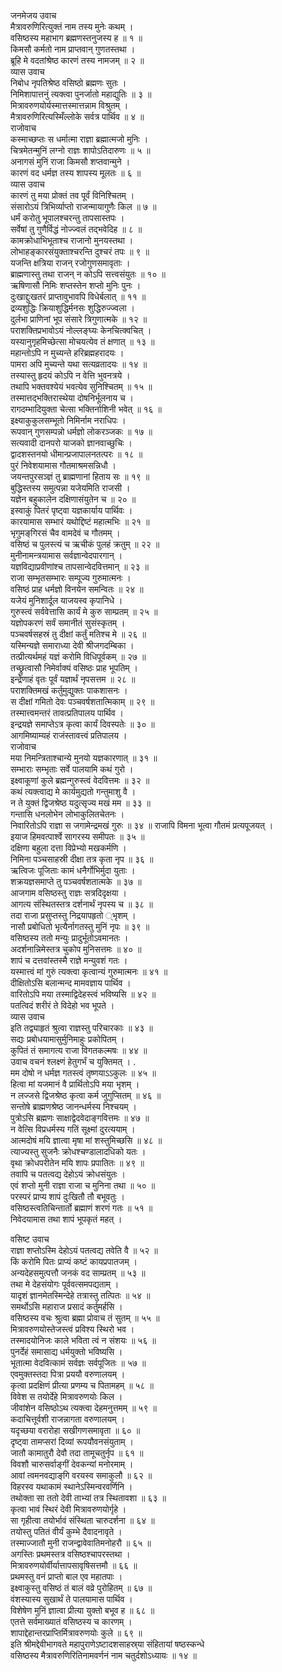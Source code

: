 जनमेजय उवाच  
मैत्रावरुणिरित्युक्तं नाम तस्य मुनेः कथम् ।  
वसिष्ठस्य महाभाग ब्रह्मणस्तनुजस्य ह ॥ १ ॥  
किमसौ कर्मतो नाम प्राप्तवान् गुणतस्तथा ।  
ब्रूहि मे वदतांश्रेष्ठ कारणं तस्य नामजम् ॥ २ ॥  
व्यास उवाच  
निबोध नृपतिश्रेष्ठ वसिष्ठो ब्रह्मणः सुतः ।  
निमिशापात्तनुं त्यक्त्वा पुनर्जातो महाद्युतिः ॥ ३ ॥  
मित्रावरुणयोर्यस्मात्तस्मात्तन्नाम विश्रुतम् ।  
मैत्रावरुणिरित्यस्मिँल्लोके सर्वत्र पार्थिव ॥ ४ ॥  
राजोवाच  
कस्माच्छप्तः स धर्मात्मा राज्ञा ब्रह्मात्मजो मुनिः ।  
चित्रमेतन्मुनिं लग्नो राज्ञः शापोऽतिदारुणः ॥ ५ ॥  
अनागसं मुनिं राजा किमसौ शप्तवान्मुने ।  
कारणं वद धर्मज्ञ तस्य शापस्य मूलतः ॥ ६ ॥  
व्यास उवाच  
कारणं तु मया प्रोक्तं तव पूर्वं विनिश्चितम् ।  
संसारोऽयं त्रिभिर्व्याप्तो राजन्मायागुणैः किल ॥ ७ ॥  
धर्मं करोतु भूपालश्चरन्तु तापसास्तपः ।  
सर्वेषां तु गुणैर्विद्धं नोज्ज्वलं तद्‌भवेदिह ॥ ८ ॥  
कामक्रोधाभिभूताश्च राजानो मुनयस्तथा ।  
लोभाहङ्कारसंयुक्ताश्चरन्ति दुश्चरं तपः ॥ ९ ॥  
यजन्ति क्षत्रिया राजन् रजोगुणसमावृताः ।  
ब्राह्मणास्तु तथा राजन् न कोऽपि सत्त्वसंयुतः ॥ १० ॥  
ऋषिणासौ निमिः शप्तस्तेन शप्तो मुनिः पुनः ।  
दुःखाद्दुःखतरं प्राप्तावुभावपि विधेर्बलात् ॥ ११ ॥  
द्रव्यशुद्धिः क्रियाशुद्धिर्मनसः शुद्धिरुज्ज्वला ।  
दुर्लभा प्राणिनां भूप संसारे त्रिगुणात्मके ॥ १२ ॥  
पराशक्तिप्रभावोऽयं नोल्लङ्घ्यः केनचित्क्वचित् ।  
यस्यानुगृहमिच्छेत्सा मोचयत्येव तं क्षणात् ॥ १३ ॥  
महान्तोऽपि न मुच्यन्ते हरिब्रह्महरादयः ।  
पामरा अपि मुच्यन्ते यथा सत्यव्रतादयः ॥ १४ ॥  
तस्यास्तु हृदयं कोऽपि न वेत्ति भुवनत्रये ।  
तथापि भक्तवश्येयं भवत्येव सुनिश्चितम् ॥ १५ ॥  
तस्मात्तद्‌भक्तिरास्थेया दोषनिर्भूलनाय च ।  
रागदम्भादियुक्ता चेत्सा भक्तिर्नाशिनी भवेत् ॥ १६ ॥  
इक्ष्याकुकुलसम्भूतो निमिर्नाम नराधिपः ।  
रूपवान् गुणसम्पन्नो धर्मज्ञो लोकरञ्जकः ॥ १७ ॥  
सत्यवादी दानपरो याजको ज्ञानवाच्छुचिः ।  
द्वादशस्तनयो धीमान्प्रजापालनतत्परः ॥ १८ ॥  
पुरं निवेशयामास गौतमाश्रमसन्निधौ ।  
जयन्तपुरसञ्ज्ञं तु ब्राह्मणानां हिताय सः ॥ १९ ॥  
बुद्धिस्तस्य समुत्पन्ना यजेयमिति राजसी ।  
यज्ञेन बहुकालेन दक्षिणासंयुतेन च ॥ २० ॥  
इस्वाकुं पितरं पृष्ट्वा यज्ञकार्याय पार्थिवः ।  
कारयामास सम्भारं यथोद्दिष्टं महात्मभिः ॥ २१ ॥  
भृगुमङ्‌गिरसं चैव वामदेवं च गौतमम् ।  
वसिष्ठं च पुलस्त्यं च ऋचीकं पुलहं क्रतुम् ॥ २२ ॥  
मुनीनामन्त्रयामास सर्वज्ञान्वेदपारगान् ।  
यज्ञविद्याप्रवीणांश्च तापसान्वेदवित्तमान् ॥ २३ ॥  
राजा सम्भृतसम्भारः सम्पूज्य गुरुमात्मनः ।  
वसिष्ठं प्राह धर्मज्ञो विनयेन समन्वितः ॥ २४ ॥  
यजेयं मुनिशार्दूल याजयस्व कृपानिधे ।  
गुरुस्त्वं सर्ववेत्तासि कार्यं मे कुरु साम्प्रतम् ॥ २५ ॥  
यज्ञोपकरणं सर्वं समानीतं सुसंस्कृतम् ।  
पञ्चवर्षसहस्रं तु दीक्षां कर्तुं मतिश्च मे ॥ २६ ॥  
यस्मिन्यज्ञे समाराध्या देवी श्रीजगदम्बिका ।  
तत्प्रीत्यर्थमहं यज्ञं करोमि विधिपूर्वकम् ॥ २७ ॥  
तच्छ्रुत्वासौ निमेर्वाक्यं वसिष्ठः प्राह भूपतिम् ।  
इन्द्रेणाहं वृतः पूर्वं यज्ञार्थं नृपसत्तम ॥ २८ ॥  
पराशक्तिमखं कर्तुमुद्युक्तः पाकशासनः ।  
स दीक्षां गमितो देवः पञ्चवर्षशतात्मिकाम् ॥ २९ ॥  
तस्मात्त्वमन्तरं तावत्प्रतिपालय पार्थिव ।  
इन्द्रयज्ञे समाप्तेऽत्र कृत्वा कार्यं दिवस्पतेः ॥ ३० ॥  
आगमिष्याम्यहं राजंस्तावत्त्वं प्रतिपालय ।  
राजोवाच  
मया निमन्त्रिताश्चान्ये मुनयो यज्ञकारणात् ॥ ३१ ॥  
सम्भाराः सम्भृताः सर्वे पालयामि कथं गुरो ।  
इक्ष्वाकूणां कुले ब्रह्मन्गुरुस्त्वं वेदवित्तमः ॥ ३२ ॥  
कथं त्यक्त्वाद्य मे कार्यमुद्यतो गन्तुमाशु वै ।  
न ते युक्तं द्विजश्रेष्ठ यदुत्सृज्य मखं मम ॥ ३३ ॥  
गन्तासि धनलोभेन लोभाकुलितचेतनः ।  
निवारितोऽपि राज्ञा स जगामेन्द्रमखं गुरुः ॥ ३४ ॥
राजापि विमना भूत्वा गौतमं प्रत्यपूजयत् ।  
इयाज हिमवत्पार्श्वे सागरस्य समीपतः ॥ ३५ ॥  
दक्षिणा बहुला दत्ता विप्रेभ्यो मखकर्मणि ।  
निमिना पञ्चसाहस्री दीक्षा तत्र कृता नृप ॥ ३६ ॥  
ऋत्विजः पूजिताः कामं धनैर्गोभिर्मुदा युताः ।  
शक्रयज्ञसमाप्ते तु पञ्चवर्षशतात्मके ॥ ३७ ॥  
आजगाम वसिष्ठस्तु राज्ञः सत्रदिदृक्षया ।  
आगत्य संस्थितस्तत्र दर्शनार्थं नृपस्य च ॥ ३८ ॥  
तदा राजा प्रसुप्तस्तु निद्रयापहृतो ्भृशम् ।  
नासौ प्रबोधितो भृत्यैर्नागतस्तु मुनिं नृपः ॥ ३९ ॥  
वसिष्ठस्य ततो मन्युः प्रादुर्भूतोऽवमानतः ।  
अदर्शनान्निमेस्तत्र चुकोप मुनिसत्तमः ॥ ४० ॥  
शापं च दत्तवांस्तस्मै राज्ञे मन्युवशं गतः ।  
यस्मात्त्वं मां गुरुं त्यक्त्वा कृत्वान्यं गुरुमात्मनः ॥ ४१ ॥  
दीक्षितोऽसि बलान्मन्द मामवज्ञाय पार्थिव ।  
वारितोऽपि मया तस्माद्विदेहस्त्वं भविष्यसि ॥ ४२ ॥  
पतत्विदं शरीरं ते विदेहो भव भूपते ।  
व्यास उवाच  
इति तद्व्याहृतं श्रुत्वा राज्ञस्तु परिचारकाः ॥ ४३ ॥  
सद्यः प्रबोधयामासुर्मुनिमाहुः प्रकोपितम् ।  
कुपितं तं समागत्य राजा विगतकल्मषः ॥ ४४ ॥  
उवाच वचनं श्लक्ष्णं हेतुगर्भं च युक्तिमत् । .  
मम दोषो न धर्मज्ञ गतस्त्वं तृष्णयाऽऽकुलः ॥ ४५ ॥  
हित्वा मां यजमानं वै प्रार्थितोऽपि मया भृशम् ।  
न लज्जसे द्विजश्रेष्ठ कृत्वा कर्म जुगुप्सितम् ॥ ४६ ॥  
सन्तोषे ब्राह्मणश्रेष्ठ जानन्धर्मस्य निश्चयम् ।  
पुत्रोऽसि ब्रह्मणः साक्षाद्वेदवेदाङ्गवित्तमः ॥ ४७ ॥  
न वेत्सि विप्रधर्मस्य गतिं सूक्ष्मां दुरत्ययाम् ।  
आत्मदोषं मयि ज्ञात्वा मृषा मां शस्तुमिच्छसि ॥ ४८ ॥  
त्याज्यस्तु सुजनैः क्रोधश्चण्डालादधिको यतः ।  
वृथा क्रोधपरीतेन मयि शापः प्रपातितः ॥ ४९ ॥  
तवापि च पतत्वद्य देहोऽयं क्रोधसंयुतः ।  
एवं शप्तो मुनी राज्ञा राजा च मुनिना तथा ॥ ५० ॥  
परस्परं प्राप्य शापं दुःखितौ तौ बभूवतुः ।  
वसिष्ठस्त्वतिचिन्तार्तो ब्रह्माणं शरणं गतः ॥ ५१ ॥  
निवेदयामास तथा शापं भूपकृतं महत् ।  
  
वसिष्ट उवाच  
राज्ञा शप्तोऽस्मि देहोऽयं पतत्वद्य तवेति वै ॥ ५२ ॥  
किं करोमि पितः प्राप्यं कष्टं कायप्रपातजम् ।  
अन्यदेहसमुत्पत्तौ जनकं वद साम्प्रतम् ॥ ५३ ॥  
तथा मे देहसंयोगः पूर्ववत्समपद्यताम् ।  
यादृशं ज्ञानमेतस्मिन्देहे तत्रास्तु तत्पितः ॥ ५४ ॥  
समर्थोऽसि महाराज प्रसादं कर्तुमर्हसि ।  
वसिष्ठस्य वचः श्रुत्वा ब्रह्मा प्रोवाच तं सुतम् ॥ ५५ ॥  
मित्रावरुणयोस्तेजस्त्वं प्रविश्य स्थिरो भव ।  
तस्मादयोनिजः काले भविता त्वं न संशयः ॥ ५६ ॥  
पुनर्देहं समासाद्य धर्मयुक्तो भविष्यसि ।  
भूतात्मा वेदवित्कामं सर्वज्ञः सर्वपूजितः ॥ ५७ ॥  
एवमुक्तस्तदा पित्रा प्रययौ वरुणालयम् ।  
कृत्वा प्रदक्षिणं प्रीत्या प्रणम्य च पितामहम् ॥ ५८ ॥  
विवेश स तयोर्देहे मित्रावरुणयोः किल ।  
जीवांशेन वसिष्ठोऽथ त्यक्त्वा देहमनुत्तमम् ॥ ५९ ॥  
कदाचित्तूर्वशी राजन्नागता वरुणालयम् ।  
यदृच्छया वरारोहा सखीगणसमावृता ॥ ६० ॥  
दृष्ट्वा तामप्सरां दिव्यां रूपयौवनसंयुताम् ।  
जातौ कामातुरौ देवौ तदा तामूचतुर्नृप ॥ ६१ ॥  
विवशौ चारुसर्वाङ्गीं देवकन्यां मनोरमाम् ।  
आवां त्वमनवद्याङ्‌गि वरयस्व समाकुलौ ॥ ६२ ॥  
विहरस्व यथाकामं स्थानेऽस्मिन्वरवर्णिनि ।  
तथोक्ता सा ततो देवी ताभ्यां तत्र स्थितावशा ॥ ६३ ॥  
कृत्वा भावं स्थिरं देवी मित्रावरुणयोर्गृहे ।  
सा गृहीत्वा तयोर्भावं संस्थिता चारुदर्शना ॥ ६४ ॥  
तयोस्तु पतितं वीर्यं कुम्भे दैवादनावृते ।  
तस्माज्जातौ मुनी राजन्द्वावेवातिमनोहरौ ॥ ६५ ॥  
अगस्तिः प्रथमस्तत्र वसिष्ठश्चापरस्तथा ।  
मित्रावरुणयोर्वीर्यात्तापसावृषिसत्तमौ ॥ ६६ ॥  
प्रथमस्तु वनं प्राप्तो बाल एव महातपाः ।  
इक्ष्वाकुस्तु वसिष्ठं तं बालं वव्रे पुरोहितम् ॥ ६७ ॥  
वंशस्यास्य सुखार्थं ते पालयामास पार्थिव ।  
विशेषेण मुनिं ज्ञात्वा प्रीत्या युक्तो बभूव ह ॥ ६८ ॥  
एतत्ते सर्वमाख्यातं वसिष्ठस्य च कारणम् ।  
शापाद्देहान्तरप्राप्तिर्मित्रावरुणयोः कुले ॥ ६९ ॥  
इति श्रीमद्देवीभागवते महापुराणेऽष्टादशसाहस्र्या संहितायां षष्ठस्कन्धे  
वसिष्ठस्य मैत्रावरुणिरितिनामवर्णनं नाम चतुर्दशोऽध्यायः ॥ १४ ॥
